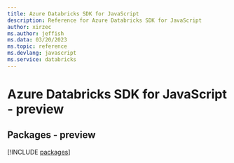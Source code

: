 ```yaml
---
title: Azure Databricks SDK for JavaScript
description: Reference for Azure Databricks SDK for JavaScript
author: xirzec
ms.author: jeffish
ms.data: 03/20/2023
ms.topic: reference
ms.devlang: javascript
ms.service: databricks
---
```

# Azure Databricks SDK for JavaScript - preview
## Packages - preview
[!INCLUDE [packages](databricks-index.md)]